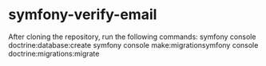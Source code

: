 # symfony-verify-email
After cloning the repository, run the following commands:
symfony console doctrine:database:create
symfony console make:migrationsymfony console doctrine:migrations:migrate
